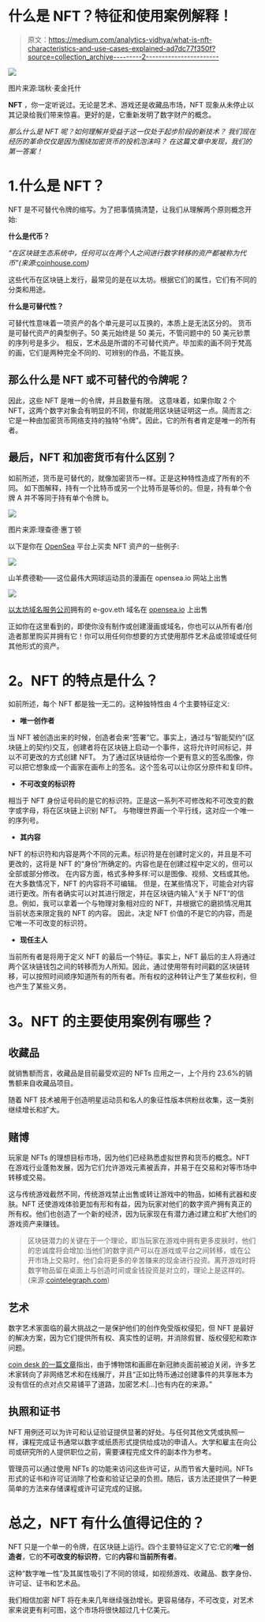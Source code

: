 # 什么是 NFT？特征和使用案例解释！

> 原文：<https://medium.com/analytics-vidhya/what-is-nft-characteristics-and-use-cases-explained-ad7dc77f350f?source=collection_archive---------2----------------------->

![](img/2926db87016ec2c34ef8d9bdc34d1fff.png)

图片来源:瑞秋·麦金托什

**NFT** ，你一定听说过。无论是艺术、游戏还是收藏品市场，NFT 现象从未停止以其记录给我们带来惊喜。更好的是，它重新发明了数字财产的概念。

*那么什么是 NFT 呢？如何理解并受益于这一仅处于起步阶段的新技术？
我们现在经历的革命仅仅是因为围绕加密货币的投机泡沫吗？
在这篇文章中发现，我们的第一答案！*

# 1.什么是 NFT？

NFT 是不可替代令牌的缩写。为了把事情搞清楚，让我们从理解两个原则概念开始:

**什么是代币？**

*“在区块链生态系统中，任何可以在两个人之间进行数字转移的资产都被称为代币”(来源:*[coinhouse.com](https://www.coinhouse.com/coinhouse-academy/ethereum/what-is-a-token)*)*

这些代币在区块链上发行，最常见的是在以太坊。根据它们的属性，它们有不同的分类和用途。

**什么是可替代性？**

可替代性意味着一项资产的各个单元是可以互换的，本质上是无法区分的。
货币是可替代资产的典型例子。50 美元始终是 50 美元，不管问题中的 50 美元钞票的序列号是多少。
相反，艺术品是所谓的不可替代资产。毕加索的画不同于梵高的画，它们是两种完全不同的、可辨别的作品，不能互换。

## 那么什么是 NFT 或不可替代的令牌呢？

因此，这些 NFT 是唯一的令牌，并且数量有限。
这意味着，如果你取 2 个 NFT，这两个数字对象会有明显的不同，你就能用区块链证明这一点。简而言之:它是一种由加密货币网络支持的独特“令牌”。因此，它的所有者肯定是唯一的所有者。

## 最后，NFT 和加密货币有什么区别？

如前所述，货币是可替代的，就像加密货币一样。正是这种特性造成了所有的不同。
如下图解释，持有一个比特币或另一个比特币是等价的。但是，持有单个令牌 A 并不等同于持有单个令牌 b。

![](img/b5ac86e6d9cfe1dace4f67bbf4838bb5.png)

图片来源:理查德·惠丁顿

以下是你在 [OpenSea](https://opensea.io/assets) 平台上买卖 NFT 资产的一些例子:

![](img/3bb0b38f9b3ad9276f211f1ec026b9fa.png)

山羊费德勒——这位最伟大网球运动员的漫画在 opensea.io 网站上出售

![](img/c7270b29d887662f8c5195ad0a640d9c.png)

[以太坊域名服务公司](https://opensea.io/collection/ens)拥有的 e-gov.eth 域名在 [opensea.io](https://opensea.io/assets/0x57f1887a8bf19b14fc0df6fd9b2acc9af147ea85/45203489466192446236548756880661244348235580310886730799726918074236274538167) 上出售

正如你在这里看到的，即使你没有制作或创建漫画或域名，你也可以从所有者/创造者那里购买并拥有它！你可以用任何你想要的方式使用那件艺术品或领域或任何其他形式的资产。

# **2。NFT 的特点是什么？**

如前所述，每个 NFT 都是独一无二的。这种独特性由 4 个主要特征定义:

*   **唯一创作者**

当 NFT 被创造出来的时候，创造者会来“签署”它。事实上，通过与“智能契约”(区块链上的契约)交互，创建者将在区块链上启动一个事件，这将允许时间标记，并以不可更改的方式创建 NFT。
为了通过区块链给你一个更有意义的签名图像，你可以把它想象成一个画家在画布上的签名。这个签名可以让你区分原件和复印件。

*   **不可改变的标识符**

相当于 NFT 身份证号码的是它的标识符。正是这一系列不可修改和不可改变的数字或字母，将在区块链上识别 NFT。
与物理世界画一个平行线，这对应一个唯一的序列号。

*   **其内容**

NFT 的标识符和内容是两个不同的元素。标识符是在创建时定义的，并且是不可更改的，这将是 NFT 的“身份”所确定的。内容也是在创建过程中定义的，但可以全部或部分修改。
在内容方面，格式多种多样:可以是图像、视频、文档或其他。
在大多数情况下，NFT 的内容将不可编辑。
但是，在某些情况下，可能会对内容进行更改。所有者确实可以对其进行限定，并在区块链内输入“关于 NFT”的信息。例如，我可以拿着一个与物理对象相对应的 NFT，并根据它的磨损情况用其当前状态来限定我的 NFT 的内容。
因此，决定 NFT 价值的不是它的内容，而是它唯一不可改变的标识符。

*   **现任主人**

当前所有者是将用于定义 NFT 的最后一个特征。事实上，NFT 最后的主人将通过两个区块链钱包之间的转移而为人所知。因此，通过使用带有时间戳的区块链转移，可以按照时间顺序知道所有的所有者。所有权的这种转让产生了某些权利，但也产生了某些义务。

# **3。NFT 的主要使用案例有哪些？**

## 收藏品

就销售额而言，收藏品是目前最受欢迎的 NFTs 应用之一，上个月约 23.6%的销售额来自收藏品项目。

随着 NFT 技术被用于创造明星运动员和名人的象征性版本供粉丝收集，这一类别继续增长和扩大。

## 赌博

玩家是 NFTs 的理想目标市场，因为他们已经熟悉虚拟世界和货币的概念。NFT 在游戏行业蓬勃发展，因为它们允许游戏元素被丢弃，并易于在交易和对等市场中转移或交易。

这与传统游戏截然不同，传统游戏禁止出售或转让游戏中的物品，如稀有武器和皮肤。NFT 还使游戏体验更加有形和有益，因为玩家对他们的数字资产拥有真正的所有权。他们也创造了一个新的经济，因为玩家现在有潜力通过建立和扩大他们的游戏资产来赚钱。

> 区块链潜力的关键在于一个理论，即当玩家在游戏中拥有更多皮肤时，他们的忠诚度将会增加:当他们的数字资产可以在游戏或平台之间转移，或在公开市场上交易时，他们会将更多的辛苦赚来的现金进行投资。离开游戏时将数字物品留在桌面上与创造时间或金钱投资是对立的，理论上是这样的。(来源:[cointelegraph.com](https://cointelegraph.com/magazine/2020/06/29/investing-blockchain-gaming-vc))

## 艺术

数字艺术家面临的最大挑战之一是保护他们的创作免受版权侵犯，但 NFT 是最好的解决方案，因为它们提供所有权、真实性的证明，并消除假冒、版权侵犯和欺诈问题。

[coin desk 的一篇文章](https://www.coindesk.com/as-museums-go-dark-crypto-art-finds-its-frame)指出，由于博物馆和画廊在新冠肺炎面前被迫关闭，许多艺术家转向了非网络艺术和在线展厅，并且“正如比特币通过创建事件的共享账本为没有信任的点对点交易铺平了道路，加密艺术[…]也有内在的来源。”

## 执照和证书

NFT 用例还可以为许可和认证验证提供显著的好处。与任何其他文凭或执照一样，课程完成证书通常以数字或纸质形式提供给成功的申请人。大学和雇主在向公司或研究所的人提供职位之前，需要课程完成文件的副本作为参考。

管理员可以通过使用 NFTs 的功能来访问这些许可证，从而节省大量时间。NFTs 形式的证书和许可证消除了检查和验证记录的负担。随后，该方法还提供了一种更简单的方法来存储课程或许可证完成的证据。

# 总之，NFT 有什么值得记住的？

NFT 只是一个单一的令牌，在区块链上运行。四个主要特征定义了它:它的**唯一创造者**，它的**不可改变的标识符**，它的**内容**和**当前所有者**。

这种“数字唯一性”及其属性吸引了不同的领域，如视频游戏、收藏品、数字身份、许可证、证书和艺术品。

我们相信加密 NFT 将在未来几年继续强劲增长。更容易储存，不可改变，对艺术家来说更有利可图，这个市场将很快超过几十亿美元。
